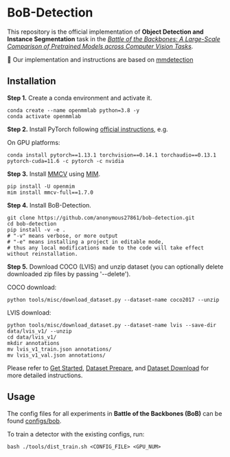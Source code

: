 # BoB-Detection

This repository is the official implementation of <strong>Object Detection and Instance Segmentation</strong> task in the [*Battle of the Backbones: A Large-Scale Comparison of Pretrained Models across Computer Vision Tasks*](https://github.com/anonymous27861/Battle-of-the-Backbones).

:pushpin: Our implementation and instructions are based on [mmdetection](https://github.com/open-mmlab/mmdetection)

## Installation

**Step 1.** Create a conda environment and activate it.

```shell
conda create --name openmmlab python=3.8 -y
conda activate openmmlab
```

**Step 2.** Install PyTorch following [official instructions](https://pytorch.org/get-started/locally/), e.g.

On GPU platforms:

```shell
conda install pytorch==1.13.1 torchvision==0.14.1 torchaudio==0.13.1 pytorch-cuda=11.6 -c pytorch -c nvidia
```

**Step 3.** Install [MMCV](https://github.com/open-mmlab/mmcv) using [MIM](https://github.com/open-mmlab/mim).

```shell
pip install -U openmim
mim install mmcv-full==1.7.0
```

**Step 4.** Install BoB-Detection.

```shell
git clone https://github.com/anonymous27861/bob-detection.git
cd bob-detection
pip install -v -e .
# "-v" means verbose, or more output
# "-e" means installing a project in editable mode,
# thus any local modifications made to the code will take effect without reinstallation.
```

**Step 5.** Download COCO (LVIS) and unzip dataset (you can optionally delete downloaded zip files by passing '--delete').

COCO download:

```shell
python tools/misc/download_dataset.py --dataset-name coco2017 --unzip
```
LVIS download:

```shell
python tools/misc/download_dataset.py --dataset-name lvis --save-dir data/lvis_v1/ --unzip
cd data/lvis_v1/
mkdir annotations
mv lvis_v1_train.json annotations/
mv lvis_v1_val.json annotations/
```

Please refer to [Get Started](https://github.com/anonymous27861/bob-detection/blob/main/docs/en/get_started.md), [Dataset Prepare](https://mmdetection.readthedocs.io/en/latest/user_guides/dataset_prepare.html?highlight=dataset), and [Dataset Download](https://mmdetection.readthedocs.io/en/latest/user_guides/useful_tools.html#dataset-download) for more detailed instructions.

## Usage

The config files for all experiments in <strong>Battle of the Backbones (BoB)</strong> can be found [configs/bob](https://github.com/anonymous27861/bob-detection/tree/main/configs/bob).

To train a detector with the existing configs, run:

```shell
bash ./tools/dist_train.sh <CONFIG_FILE> <GPU_NUM>
```
